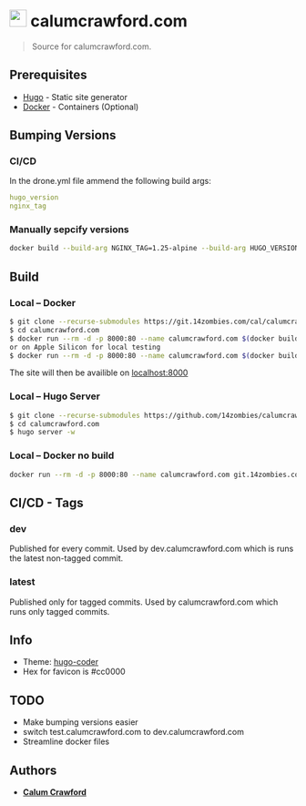 # <img src="https://calumcrawford.com/favicons/apple-touch-icon.png" alt="calumcrawford.com logo" height=30 /> calumcrawford.com

> Source for calumcrawford.com.

## Prerequisites
* [Hugo](https://gohugo.io/) - Static site generator
* [Docker](https://docker.com) - Containers (Optional)

## Bumping Versions
### CI/CD
In the drone.yml file ammend the following build args:
```yaml
hugo_version
nginx_tag
```
### Manually sepcify versions
```sh
docker build --build-arg NGINX_TAG=1.25-alpine --build-arg HUGO_VERSION=0.121.0
```


## Build
### Local – Docker
```sh
$ git clone --recurse-submodules https://git.14zombies.com/cal/calumcrawford.com.git
$ cd calumcrawford.com
$ docker run --rm -d -p 8000:80 --name calumcrawford.com $(docker build -q -f ./docker/Dockerfile . )
or on Apple Silicon for local testing
$ docker run --rm -d -p 8000:80 --name calumcrawford.com $(docker build -q -f ./docker/Dockerfile.linux.arm64 .)
```

The site will then be availible on [localhost:8000](https://localhost:8000)

### Local – Hugo Server
```sh
$ git clone --recurse-submodules https://github.com/14zombies/calumcrawford.com
$ cd calumcrawford.com
$ hugo server -w
```


### Local – Docker no build
```sh
docker run --rm -d -p 8000:80 --name calumcrawford.com git.14zombies.com/cal/calumcrawford.com
```

## CI/CD - Tags
### dev
Published for every commit.
Used by dev.calumcrawford.com which is runs the latest non-tagged commit.

### latest
Published only for tagged commits.
Used by calumcrawford.com which runs only tagged commits.


## Info
* Theme: [hugo-coder](https://github.com/luizdepra/hugo-coder)
* Hex for favicon is #cc0000

## TODO
    
- Make bumping versions easier
- switch test.calumcrawford.com to dev.calumcrawford.com
- Streamline docker files

## Authors
* [**Calum Crawford**](https://calumcrawford.com)
